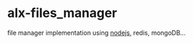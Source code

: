 # alx-files_manager
file manager implementation
using [nodejs](https://intranet.alxswe.com/rltoken/buFPHJYnZjtOrTd610j6Og), redis, mongoDB...

